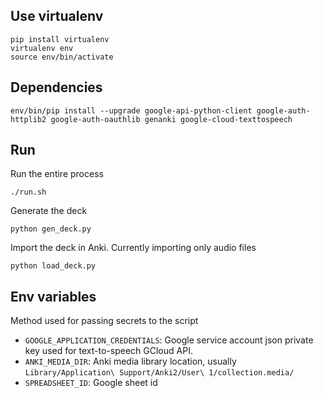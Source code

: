 ## Use virtualenv

```
pip install virtualenv
virtualenv env
source env/bin/activate
```

## Dependencies

```
env/bin/pip install --upgrade google-api-python-client google-auth-httplib2 google-auth-oauthlib genanki google-cloud-texttospeech
```

## Run

Run the entire process
```
./run.sh
```

Generate the deck
```
python gen_deck.py
```

Import the deck in Anki. Currently importing only audio files
```
python load_deck.py
```

## Env variables
Method used for passing secrets to the script
- `GOOGLE_APPLICATION_CREDENTIALS`: Google service account json private key used for text-to-speech GCloud API.
- `ANKI_MEDIA_DIR`: Anki media library location, usually `Library/Application\ Support/Anki2/User\ 1/collection.media/`
- `SPREADSHEET_ID`: Google sheet id
